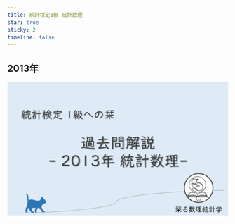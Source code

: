```yaml
---
title: 統計検定1級 統計数理
star: true
sticky: 2
timeline: false
---
```

## 2013年

<div style="display: flex; gap: 10px; justify-content: center;">
  <img src="/assets/images/grade1_1/2013/thumbnail.png" style="max-width: 100%; height: auto;">
</div>

<AffiliateBook id="kakomon1213"/>

<div class="vp-card-container">

<VPCard
  title="統計数理 [1]"
  desc="一様分布と変数変換"
  link="/posts/grade1_1/2013/1.md"
/>

<VPCard
  title="統計数理 [2]"
  desc="正規分布の条件付き分布"
  link="/posts/grade1_1/2013/2.md"
/>

<VPCard
  title="統計数理 [3]"
  desc="二項分布・信頼区間・被覆確率"
  link="/posts/grade1_1/2013/3.md"
/>

<VPCard
  title="統計数理 [4]"
  desc="ウィルコクソンの符号順位検定・正規近似"
  link="/posts/grade1_1/2013/4.md"
/>

<VPCard
  title="統計数理 [5]"
  desc="尤度比検定・適合度のカイ二乗検定"
  link="/posts/grade1_1/2013/5.md"
/>
</div>